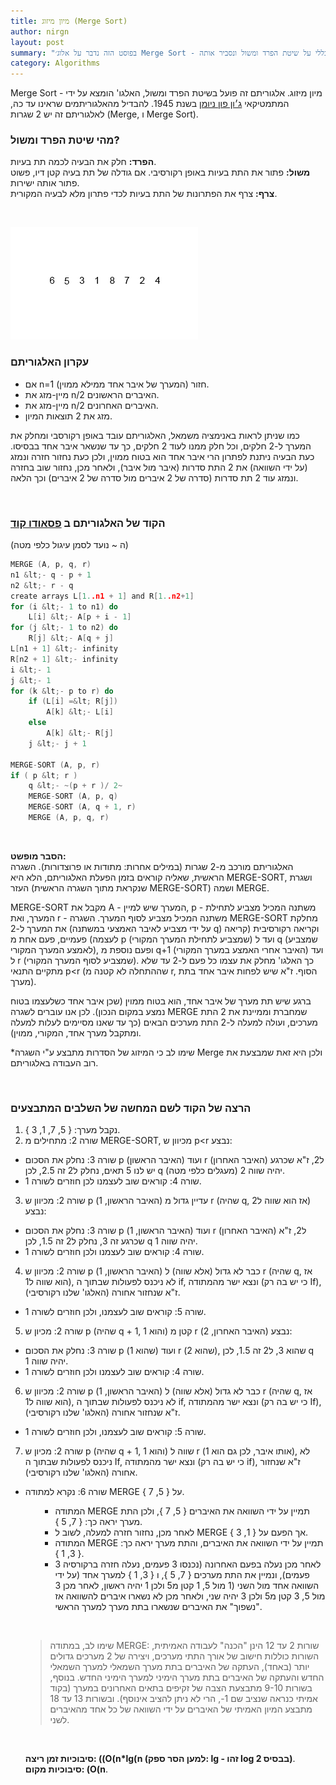 ```yaml
---
title: מיון מיזוג (Merge Sort)
author: nirgn
layout: post
summary: "בפוסט הזה נדבר על אלוג׳ Merge Sort - מיון מיזוג. אלגוריתם זה פועל בשיטת הפרד ומשול, והוא הומצא על ידי המתמטיקאי ג׳ון פון ניומן בשנת 1945. בנוסף לעקרון האלגו׳ הזה נדבר גם באופן כללי על שיטת הפרד ומשול ונסביר אותה."
category: Algorithms
---
```

Merge Sort - מיון מיזוג. אלגוריתם זה פועל בשיטת הפרד ומשול, האלגו' הומצא על ידי המתמטיקאי [ג׳ון פון ניומן](https://en.wikipedia.org/wiki/John_von_Neumann) בשנת 1945. להבדיל מהאלגוריתמים שראינו עד כה, לאלגוריתם זה יש 2 שגרות (Merge, ו Merge Sort).

### מהי שיטת הפרד ומשול?

**הפרד:** חלק את הבעיה לכמה תת בעיות.  
**משול:** פתור את התת בעיות באופן רקורסיבי. אם גודלה של תת בעיה קטן דיו, פשוט פתור אותה ישירות.  
**צרף:** צרף את הפתרונות של התת בעיות לכדי פתרון מלא לבעיה המקורית.

<!--more-->

&nbsp;

<div class="left">
  <img src="/assets/img/posts/merge-sort/merge-sort-animation.gif" alt="Merge Sort Animation">
</div>

### עקרון האלגוריתם

  * אם n=1 (המערך של איבר אחד ממילא ממוין) חזור.
  * מיין-מזג את n/2 האיברים הראשונים.
  * מיין-מזג את n/2 האיברים האחרונים.
  * מזג את 2 תוצאות המיון.

כמו שניתן לראות באנימציה משמאל, האלגוריתם עובד באופן רקורסבי ומחלק את המערך ל-2 חלקים, וכל חלק ממנו לעוד 2 חלקים, כך עד שנשאר איבר אחד בבסיסו. כעת הבעיה ניתנת לפתרון הרי איבר אחד הוא בטוח ממוין, ולכן כעת נחזור חזרה ונמזג (על ידי השוואה) את 2 התת סדרות (איבר מול איבר), ולאחר מכן, נחזור שוב בחזרה ונמזג עוד 2 תת סדרות (סדרה של 2 איברים מול סדרה של 2 איברים) וכך הלאה.

&nbsp;

### הקוד של האלגוריתם ב [פסאודו קוד](http://en.wikipedia.org/wiki/Pseudocode)

(ה ~ נועד לסמן עיגול כלפי מטה)

```c
MERGE (A, p, q, r)
n1 &lt;- q - p + 1
n2 &lt;- r - q
create arrays L[1..n1 + 1] and R[1..n2+1]
for (i &lt;- 1 to n1) do
    L[i] &lt;- A[p + i - 1]
for (j &lt;- 1 to n2) do
    R[j] &lt;- A[q + j]
L[n1 + 1] &lt;- infinity
R[n2 + 1] &lt;- infinity
i &lt;- 1
j &lt;- 1
for (k &lt;- p to r) do
    if (L[i] =&lt; R[j])
        A[k] &lt;- L[i]
    else
        A[k] &lt;- R[j]
    j &lt;- j + 1

MERGE-SORT (A, p, r)
if ( p &lt; r )
    q &lt;- ~(p + r )/ 2~
    MERGE-SORT (A, p, q)
    MERGE-SORT (A, q + 1, r)
    MERGE (A, p, q, r)
```

&nbsp;

**הסבר מופשט:**  
האלגוריתם מורכב מ-2 שגרות (במילים אחרות: מתודות או פרוצדורות). השגרה הראשית, שאליה קוראים בזמן הפעלת האלגוריתם, הלא היא MERGE-SORT, ושגרת העזר (שנקראת מתוך השגרה הראשית MERGE-SORT) ושמה MERGE.

MERGE-SORT מקבל את A - המערך שיש למיין, p - משתנה המכיל מצביע לתחילת המערך, ואת r - משתנה המכיל מצביע לסוף המערך. השגרה MERGE-SORT מחלקת את המערך ל-2 (על ידי מצביע לאיבר האמצעי במשתנה q) וקריאה רקורסיבית (קריאה לעצמה) פעמיים, פעם אחת מ p (שמצביע לתחילת המערך המקורי) ועד ל q (שמצביע לאמצע המערך המקורי), ופעם נוספת מ q+1 (האיבר אחרי האמצע במערך המקורי) ועד ל r (שמצביע לסוף המערך המקורי). כך האלגו' מחלק את עצמו כל פעם ל-2 עד שלא מתקיים התנאי p<r (שההתחלה לא קטנה מ r, הסוף. ז"א שיש לפחות איבר אחד בתת מערך).

ברגע שיש תת מערך של איבר אחד, הוא בטוח ממוין (שכן איבר אחד כשלעצמו בטוח נמצע במקום הנכון). לכן אנו עוברים לשגרה MERGE שמחברת וממיינת את 2 התת מערכים, ועולה למעלה ל-2 התת מערכים הבאים (כך עד שאנו מסיימים לעלות למעלה ומתקבל מערך אחד, המקורי, ממוין).

*שימו לב כי המיזוג של הסדרות מתבצע ע"י השגרה Merge ולכן היא זאת שמבצעת את רוב העבודה באלגוריתם.

&nbsp;

### הרצה של הקוד לשם המחשה של השלבים המתבצעים

1. נקבל מערך: { 5, 7, 1, 3 }.
2. שורה 2: מתחילים מ MERGE-SORT, מכיוון ש p<r נבצע:
  * שורה 3: נחלק את הסכום p (האיבר הראשון) ועוד r (האיבר האחרון) ל2, ז"א שכרגע יש לנו 5 תאים, נחלק ל2 זה 2.5, לכן q יהיה שווה 2 (מעגלים כלפי מטה).
  * שורה 4: קוראים שוב לעצמנו לכן חוזרים לשורה 1.
3. שורה 2: מכיוון ש p (האיבר הראשון, 1) עדיין גדול מ r (שהיה q, אז הוא שווה ל2) נבצע:
  * שורה 3: נחלק את הסכום p (האיבר הראשון, 1) ועוד r (האיבר האחרון) ל2, ז"א שכרגע זה 3, נחלק ל2 זה 1.5, לכן q יהיה שווה 1.
  * שורה 4: קוראים שוב לעצמנו ולכן חוזרים לשורה 1.
4. שורה 2: מכיוון ש p (האיבר הראשון, 1) כבר לא גדול (אלא שווה) ל r (שהיה q, אז הוא שווה ל1), לא ניכנס לפעולות שבתוך ה if, ונצא ישר מהמתודה (כי יש בה רק If), ז"א שנחזור אחורה (האלגו' שלנו רקורסיבי).
 * שורה 5: קוראים שוב לעצמנו, ולכן חוזרים לשורה 1.
5. שורה 2: מכיון ש p (שהיה q + 1, והוא 1) קטן מ r (האיבר האחרון, 2) נבצע:
  * שורה 3: נחלק את הסכום p (שהוא 1) ועוד r (שהוא 2), שהוא 3, ל2 זה 1.5, לכן q יהיה שווה 1.
  *  שורה 4: קוראים שוב לעצמנו ולכן חוזרים לשורה 1.
6. שורה 2: מכיוון ש p (האיבר הראשון, 1) כבר לא גדול (אלא שווה) ל r (שהיה q, אז הוא שווה ל1), לא ניכנס לפעולות שבתוך ה if, ונצא ישר מהמתודה (כי יש בה רק If), ז"א שנחזור אחורה (האלגו' שלנו רקורסיבי). <ul style="list-style-type: circle;">
 * שורה 5: קוראים שוב לעצמנו, ולכן חוזרים לשורה 1.
7. שורה 2: מכיון ש p (שהיה q + 1, והוא 1) שווה ל r (אותו איבר, לכן גם הוא 1), לא ניכנס לפעולות שבתוך ה If, ונצא ישר מהמתודה (כי יש בה רק if), ז"א שנחזור אחורה (האלגו' שלנו רקורסיבי).
  * שורה 6: נקרא למתודה MERGE על { 5, 7 }. <ul style="list-style-type: disc;">
    * המתודה MERGE תמיין על ידי השוואה את האיברים { 5, 7 }, ולכן התת מערך יראה כך: { 7, 5 }.
    * לאחר מכן, נחזור חזרה למעלה, לשוב ל MERGE אך הפעם על { 1, 3 }.
    * המתודה MERGE תמיין על ידי השוואה את האיברים, והתת מערך יראה כך: { 3, 1 }.
    * לאחר מכן נעלה בפעם האחרונה (נכנסו 3 פעמים, נעלה חזרה ברקורסיה 3 פעמים), ונמיין את התת מערכים { 7, 5 }, ו { 3, 1 } למערך אחד (על ידי השוואה אחד מול השני (1 מול 5, 1 קטן מ5 ולכן 1 יהיה ראשון, לאחר מכן 3 מול 5, 3 קטן מ5 ולכן 3 יהיה שני, ולאחר מכן לא נשארו איברים להשוואה אז "נשפוך" את האיברים שנשארו בתת מערך למערך הראשי.

&nbsp;

> שימו לב, במתודה MERGE: שורות 2 עד 12 הינן "הכנה" לעבודה האמיתית, השורות כוללות חישוב של אורך התתי מערכים, ויצירה של 2 מערכים גדולים יותר (באחד), העתקה של האיברים בתת מערך השמאלי למערך השמאלי החדש והעתקה של האיברים בתת מערך הימיני למערך הימיני החדש. בנוסף, בשורות 9-10 מתבצעת הצבה של זקיפים בתאים האחרונים במערך (בקוד אמיתי כנראה שנציב שם 1-, הרי לא ניתן להציב אינוסף).
ובשורות 13 עד 18 מתבצע המיון האמיתי של האיברים על ידי השוואה של כל אחד מהאיברים לשני.

&nbsp;

**סיבוכיות זמן ריצה: ((O(n*lg(n (למען הסר ספק: lg - זהו log בבסיס 2)**.  
**סיבוכיות מקום: (O(n**.
